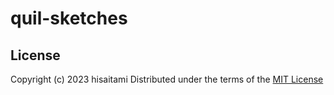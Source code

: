 # quil-sketches

## License

Copyright (c) 2023 hisaitami
Distributed under the terms of the [MIT License](LICENSE)

